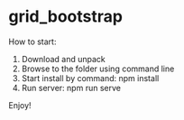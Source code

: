 # grid_bootstrap
How to start:
1. Download and unpack
2. Browse to the folder using command line
3. Start install by command: npm install
4. Run server: npm run serve


Enjoy!
